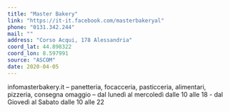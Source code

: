 ```yaml
---
title: "Master Bakery"
link: "https://it-it.facebook.com/masterbakeryal"
phone: "0131.342.244"
mail: ""
address: "Corso Acqui, 178 Alessandria"
coord_lat: 44.898322
coord_lon: 8.597991 
source: "ASCOM"
date: 2020-04-05
---
```


infomasterbakery.it – panetteria, focacceria, pasticceria, alimentari, pizzeria, consegna omaggio – dal lunedì al mercoledì dalle 10 alle 18 - dal Giovedì al Sabato dalle 10 alle 22
